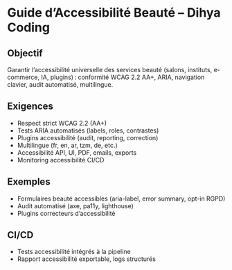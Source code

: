 # Guide d’Accessibilité Beauté – Dihya Coding

## Objectif
Garantir l’accessibilité universelle des services beauté (salons, instituts, e-commerce, IA, plugins) : conformité WCAG 2.2 AA+, ARIA, navigation clavier, audit automatisé, multilingue.

## Exigences
- Respect strict WCAG 2.2 (AA+)
- Tests ARIA automatisés (labels, roles, contrastes)
- Plugins accessibilité (audit, reporting, correction)
- Multilingue (fr, en, ar, tzm, de, etc.)
- Accessibilité API, UI, PDF, emails, exports
- Monitoring accessibilité CI/CD

## Exemples
- Formulaires beauté accessibles (aria-label, error summary, opt-in RGPD)
- Audit automatisé (axe, pa11y, lighthouse)
- Plugins correcteurs d’accessibilité

## CI/CD
- Tests accessibilité intégrés à la pipeline
- Rapport accessibilité exportable, logs structurés
